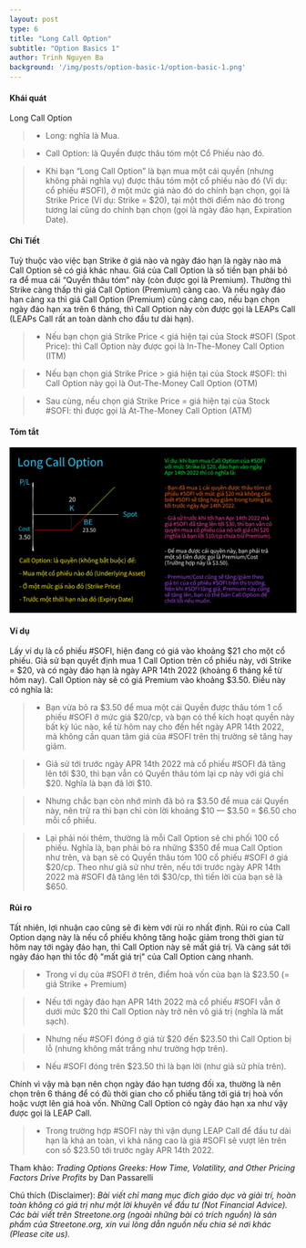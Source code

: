 ```yaml
---
layout: post
type: 6
title: "Long Call Option"
subtitle: "Option Basics 1"
author: Trinh Nguyen Ba
background: '/img/posts/option-basic-1/option-basic-1.png'
---
```


#### Khái quát

Long Call Option

> - Long: nghĩa là Mua.

> - Call Option: là Quyền được thâu tóm một Cổ Phiếu nào đó.

> - Khi bạn “Long Call Option” là bạn mua một cái quyền (nhưng không phải nghĩa vụ) được thâu tóm một cổ phiếu nào đó (Ví dụ: cổ phiếu #SOFI), ở một mức giá nào đó do chính bạn chọn, gọi là Strike Price (Ví dụ: Strike = $20), tại một thời điểm nào đó trong tương lai cũng do chính bạn chọn (gọi là ngày đáo hạn, Expiration Date).

#### Chi Tiết

Tuỳ thuộc vào việc bạn Strike ở giá nào và ngày đáo hạn là ngày nào mà Call Option sẽ có giá khác nhau. Giá của Call Option là số tiền bạn phải bỏ ra để mua cái “Quyền thâu tóm” này (còn được gọi là Premium). Thường thì Strike càng thấp thì giá Call Option (Premium) càng cao. Và nếu ngày đáo hạn càng xa thì giá Call Option (Premium) cũng càng cao, nếu bạn chọn ngày đáo hạn xa trên 6 tháng, thì Call Option này còn được gọi là LEAPs Call (LEAPs Call rất an toàn dành cho đầu tư dài hạn).

> - Nếu bạn chọn giá Strike Price < giá hiện tại của Stock #SOFI (Spot Price): thì Call Option này được gọi là In-The-Money Call Option (ITM)

> - Nếu bạn chọn giá Strike Price > giá hiện tại của Stock #SOFI: thì Call Option này gọi là Out-The-Money Call Option (OTM)

> - Sau cùng, nếu chọn giá Strike Price = giá hiện tại của Stock #SOFI: thì được gọi là At-The-Money Call Option (ATM)

#### Tóm tắt
![option-basic-1](/img/posts/option-basic-1/option-basic-1-summary.png)

#### Ví dụ

Lấy ví dụ là cổ phiếu #SOFI, hiện đang có giá vào khoảng $21 cho một cổ phiếu. Giả sử bạn quyết định mua 1 Call Option trên cổ phiếu này, với Strike = $20, và có ngày đáo hạn là ngày APR 14th 2022 (khoảng 6 tháng kể từ hôm nay). Call Option này sẽ có giá Premium vào khoảng $3.50. Điều này có nghĩa là:

> - Bạn vừa bỏ ra $3.50 để mua một cái Quyền được thâu tóm 1 cổ phiếu #SOFI ở mức giá $20/cp, và bạn có thể kích hoạt quyền này bất kỳ lúc nào, kể từ hôm nay cho đến hết ngày APR 14th 2022, mà không cần quan tâm giá của #SOFI trên thị trường sẽ tăng hay giảm.

> - Giả sử tới trước ngày APR 14th 2022 mà cổ phiếu #SOFI đã tăng lên tới $30, thì bạn vẫn có Quyền thâu tóm lại cp này với giá chỉ $20. Nghĩa là bạn đã lời $10. 

> - Nhưng chắc bạn còn nhớ mình đã bỏ ra $3.50 để mua cái Quyền này, nên trừ ra thì bạn chỉ còn lời khoảng $10 — $3.50 = $6.50 cho mỗi cổ phiếu. 

> - Lại phải nói thêm, thường là mỗi Call Option sẽ chi phối 100 cổ phiếu. Nghĩa là, bạn phải bỏ ra những $350 để mua Call Option như trên, và bạn sẽ có Quyền thâu tóm 100 cổ phiếu #SOFI ở giá $20/cp. Theo như giả sử như trên, nếu tới trước ngày APR 14th 2022 mà #SOFI đã tăng lên tới $30/cp, thì tiền lời của bạn sẽ là $650.

#### Rủi ro

Tất nhiên, lợi nhuận cao cũng sẽ đi kèm với rủi ro nhất định. Rủi ro của Call Option dạng này là nếu cổ phiếu không tăng hoặc giảm trong thời gian từ hôm nay tới ngày đáo hạn, thì Call Option này sẽ mất giá trị. Và càng sát tới ngày đáo hạn thì tốc độ "mất giá trị" của Call Option càng nhanh.

> - Trong ví dụ của #SOFI ở trên, điểm hoà vốn của bạn là $23.50 (= giá Strike + Premium)

> - Nếu tới ngày đáo hạn APR 14th 2022 mà cổ phiếu #SOFI vẫn ở dưới mức $20 thì Call Option này trở nên vô giá trị (nghĩa là mất sạch).

> - Nhưng nếu #SOFI đóng ở giá từ $20 đến $23.50 thì Call Option bị lỗ (nhưng không mất trắng như trường hợp trên).

> - Nếu #SOFI đóng trên $23.50 thì là bạn lời (như giả sử phía trên).

Chính vì vậy mà bạn nên chọn ngày đáo hạn tương đối xa, thường là nên chọn trên 6 tháng để có đủ thời gian cho cổ phiếu tăng tới giá trị hoà vốn hoặc vượt lên giá hoà vốn. Những Call Option có ngày đáo hạn xa như vậy được gọi là LEAP Call. 

> - Trong trường hợp #SOFI này thì vận dụng LEAP Call để đầu tư dài hạn là khá an toàn, vì khả năng cao là giá #SOFI sẽ vượt lên trên con số $23.50 tới trước ngày APR 14th 2022.

Tham khảo: *Trading Options Greeks: How Time, Volatility, and Other Pricing Factors Drive Profits* by Dan Passarelli

Chú thích (Disclaimer):
*Bài viết chỉ mang mục đích giáo dục và giải trí, hoàn toàn không có giá trị như một lời khuyên về đầu tư (Not Financial Advice).*
*Các bài viết trên Streetone.org (ngoài những bài có trích nguồn) là sản phẩm của Streetone.org, xin vui lòng dẫn nguồn nếu chia sẻ nơi khác (Please cite us).*